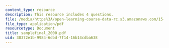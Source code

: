 ```yaml
---
content_type: resource
description: This resource includes 4 questions.
file: /media/https%3A/open-learning-course-data-rc.s3.amazonaws.com/15-010-economic-analysis-for-business-decisions-fall-2004/38372e1b99846dbd7f1416b14cdba638_samplefinal_2000.pdf
file_type: application/pdf
resourcetype: Document
title: samplefinal_2000.pdf
uid: 38372e1b-9984-6dbd-7f14-16b14cdba638
---
```


